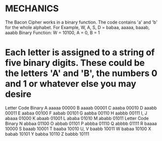 # MECHANICS
The Bacon Cipher works in a binary function. The code contains 'a' and 'b' for the whole alphabet.
For Example, W, A, S, D = babaa, aaaaa, baaab, aaabb
Binary Function: W = 10100, A = 0, B = 1
# Each letter is assigned to a string of five binary digits. These could be the letters 'A' and 'B', the numbers 0 and 1 or whatever else you may desire

Letter	Code	Binary
A	aaaaa	00000
B	aaaab	00001
C	aaaba	00010
D	aaabb	00011
E	aabaa	00100
F	aabab	00101
G	aabba	00110
H	aabbb	00111
I, J	abaaa	01000
K	abaab	01001
L	ababa	01010
M	ababb	01011
Letter	Code	Binary
N	abbaa	01100
O	abbab	01101
P	abbba	01110
Q	abbbb	01111
R	baaaa	10000
S	baaab	10001
T	baaba	10010
U, V	baabb	10011
W	babaa	10100
X	babab	10101
Y	babba	10110
Z	babbb	10111
